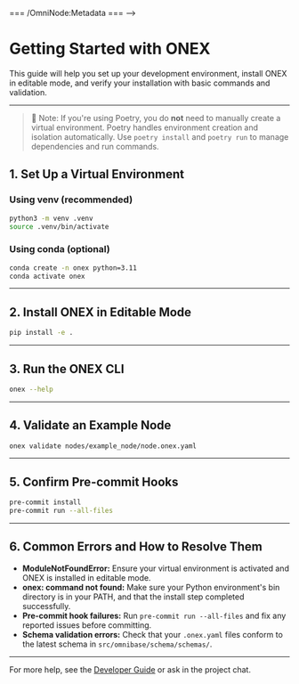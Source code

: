 <!-- === OmniNode:Metadata ===
<!-- metadata_version: 0.1.0 -->
<!-- schema_version: 1.1.0 -->
<!-- uuid: c8715aa0-07e1-4e7c-9a0e-4c6853ed1585 -->
<!-- name: getting_started.md -->
<!-- version: 1.0.0 -->
<!-- author: OmniNode Team -->
<!-- created_at: 2025-05-19T16:20:02.614573 -->
<!-- last_modified_at: 2025-05-19T16:20:02.614577 -->
<!-- description: Stamped Markdown file: getting_started.md -->
<!-- state_contract: none -->
<!-- lifecycle: active -->
<!-- hash: 2b682423764c818eee995c170980f14da2046b5eb56e589fb72de4e1d01d22dd -->
<!-- entrypoint: {'type': 'markdown', 'target': 'getting_started.md'} -->
<!-- namespace: onex.stamped.getting_started.md -->
<!-- meta_type: tool -->
=== /OmniNode:Metadata === -->

# Getting Started with ONEX

This guide will help you set up your development environment, install ONEX in editable mode, and verify your installation with basic commands and validation.

---


> 📝 Note: If you're using Poetry, you do **not** need to manually create a virtual environment. Poetry handles environment creation and isolation automatically. Use `poetry install` and `poetry run` to manage dependencies and run commands.

## 1. Set Up a Virtual Environment

### Using venv (recommended)
```bash
python3 -m venv .venv
source .venv/bin/activate
```

### Using conda (optional)
```bash
conda create -n onex python=3.11
conda activate onex
```

---

## 2. Install ONEX in Editable Mode

```bash
pip install -e .
```

---

## 3. Run the ONEX CLI

```bash
onex --help
```

---

## 4. Validate an Example Node

```bash
onex validate nodes/example_node/node.onex.yaml
```

---

## 5. Confirm Pre-commit Hooks

```bash
pre-commit install
pre-commit run --all-files
```

---

## 6. Common Errors and How to Resolve Them

- **ModuleNotFoundError:** Ensure your virtual environment is activated and ONEX is installed in editable mode.
- **onex: command not found:** Make sure your Python environment's bin directory is in your PATH, and that the install step completed successfully.
- **Pre-commit hook failures:** Run `pre-commit run --all-files` and fix any reported issues before committing.
- **Schema validation errors:** Check that your `.onex.yaml` files conform to the latest schema in `src/omnibase/schema/schemas/`.

---

For more help, see the [Developer Guide](../nodes/developer_guide.md) or ask in the project chat.
